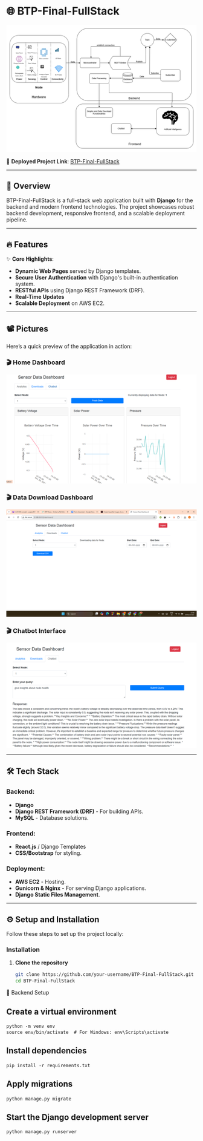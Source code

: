 # 🌐 BTP-Final-FullStack

![Project Banner](description/description.png) <!-- Relative path to the banner image -->

🚀 **Deployed Project Link**: [BTP-Final-FullStack](http://3.109.19.112/)

---
## 📖 Overview

BTP-Final-FullStack is a full-stack web application built with **Django** for the backend and modern frontend technologies. The project showcases robust backend development, responsive frontend, and a scalable deployment pipeline. 

---
## 🔥 Features

✨ **Core Highlights**:
- **Dynamic Web Pages** served by Django templates.
- **Secure User Authentication** with Django's built-in authentication system.
- **RESTful APIs** using Django REST Framework (DRF).
- **Real-Time Updates** 
- **Scalable Deployment** on AWS EC2.

---

## 📽️ Pictures

Here’s a quick preview of the application in action:

### 🎬 Home Dashboard
![Home Page Demo](description/page1.png) <!-- Replace with your GIF -->

### 🎬 Data Download Dashboard
![Download Data](description/page2.png) <!-- Replace with your GIF -->

### 🎬 Chatbot Interface
![LLM based Chatbot](description/page3.png) <!-- Replace with your GIF -->

---

## 🛠️ Tech Stack

### Backend:
- **Django** 
- **Django REST Framework (DRF)** - For building APIs.
- **MySQL** - Database solutions.

### Frontend:
- **React.js** / Django Templates 
- **CSS/Bootstrap** for styling.

### Deployment:
- **AWS EC2** - Hosting.
- **Gunicorn & Nginx** - For serving Django applications.
- **Django Static Files Management**.

---

## ⚙️ Setup and Installation

Follow these steps to set up the project locally:

### Installation

1. **Clone the repository**
   ```bash
   git clone https://github.com/your-username/BTP-Final-FullStack.git
   cd BTP-Final-FullStack

 📂 Backend Setup
## Create a virtual environment
    python -m venv env
    source env/bin/activate  # For Windows: env\Scripts\activate

## Install dependencies
    pip install -r requirements.txt

## Apply migrations
    python manage.py migrate

## Start the Django development server
    python manage.py runserver
